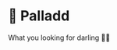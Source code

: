# 🌌 Palladd
<div s>
<!-- <img src="profilówa.png" style="border-radius: 50%; height:100px; text-align:center;">-->
<p styles="">What you looking for darling 😮‍💨</p>





<!-- 
- 🔭 I’m currently working on ...
- 🌱 I’m currently learning ...
- 👯 I’m looking to collaborate on ...
- 🤔 I’m looking for help with ...
- 💬 Ask me about ...
- 📫 How to reach me: ...
- ⚡ Fun fact: ...
-->